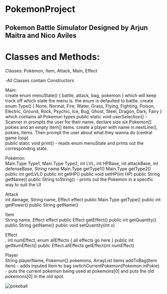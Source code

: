 # PokemonProject
 
## Pokemon Battle Simulator Designed by Arjun Maitra and Nico Aviles

# Classes and Methods: <br />
Classes: Pokémon, Item, Attack, Main, Effect

-All Classes contain Constructors

Main: <br />
create enum menuState() { battle, attack, bag, pokemon } which will keep track off which state the menu is. the enum is defaulted to battle.
create enum Type() { None, Normal, Fire, Water, Grass, Flying, Fighting, Poison, Electric, Ground, Rock, Psychic, Ice, Bug, Ghost, Steel, Dragon, Dark, Fairy } which contains all Pokemon types
public static void userSelection() - Scanner in prompts the user for their name. declare size six Pokemon[] pokies and an empty Item[] items. create a player with name in.nextLine(), pokies, items. Then 
                                     prompt the user about what they wanna do (central game loop) <br />
public static void print() - reads enum menuState and prints out the corresponding state.

Pokémon <br />
Main.Type Type1, Main.Type Type2, int LVL, int HPBase, int attackBase, int defenseBase, String name
Main.Type getType1()
Main.Type getType2()
public int getLVL()
public int getHP()
public void setHP(int HP)
public String getName()
public String toString() - prints out the Pokemon in a specific way to suit the UI

Attack <br />
int damage, String name, Effect effect
public Main.Type getType()
public int getPower()
public String getName()

Item <br />
String name, Effect effect
public Effect getEffect()
public int getQuantity()
public String getName()
public void setQuantity(int x)

Effect <br />,
int numEffect, enum allEffects { all effects go here }
public int getNumEffect()
public Effect.allEffects getEffect(int numEffect)

Player <br />
String playerName, Pokemon[] pokemons, ArrayList<Item> items
addToBag(Item item) - adds inputed Item to bag
switchCurrentPokemon(Pokemon inPokie) - puts the current pokemon being used at pokemons[0] and puts the old pokemons[0] in the old spot.

![pokeball](https://user-images.githubusercontent.com/33406133/188938588-bd730034-4acb-4670-b54f-a3fd94d855c1.png)

